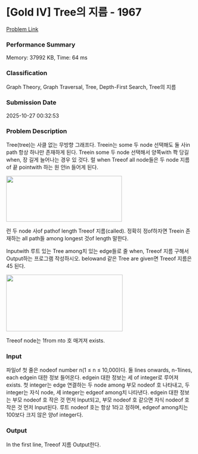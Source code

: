 <!-- Official English translation (US) — human-reviewed -->
<!-- Original: README.md -->
<!-- Translation generated: 2025-10-26 16:46:49 UTC -->

# [Gold IV] Tree의 지름 - 1967 

[Problem Link](https://www.acmicpc.net/problem/1967) 

### Performance Summary

Memory: 37992 KB, Time: 64 ms

### Classification

Graph Theory, Graph Traversal, Tree, Depth-First Search, Tree의 지름

### Submission Date

2025-10-27 00:32:53

### Problem Description

<p>Tree(tree)는 사클 없는 무방향 그래프다. Treein는 some 두 node 선택해도 둘 사in path 항상 하나만 존재하게 된다. Treein some 두 node 선택해서 양쪽with 쫙 당길 when, 장 길게 늘어나는 경우 있 것다. 럴 when Treeof all node들은  두 node 지름of 끝 pointwith 하는 원 안in 들어게 된다.</p>

<p><img alt="" height="123" src="https://www.acmicpc.net/JudgeOnline/upload/201007/ttrrtrtr.png" width="310"></p>

<p>런 두 node 사of pathof length Treeof 지름(called). 정확히 정of하자면 Treein 존재하는 all path들 among longest 것of length 말한다.</p>

<p>Inputwith 루트 있는 Tree among치 있는 edge들로 줄 when, Treeof 지름 구해서 Output하는 프로그램 작성하시오. belowand 같은 Tree are given면 Treeof 지름은 45 된다.</p>

<p><img alt="" height="152" src="https://www.acmicpc.net/JudgeOnline/upload/201007/tttttt.png" width="312"></p>

<p>Treeof node는 1from nto 호 매겨져 exists.</p>

### Input 

 <p>파일of 첫  줄은 nodeof number n(1 ≤ n ≤ 10,000)다. 둘 lines onwards, n-1lines, each edgein 대한 정보 들어온다. edgein 대한 정보는 세 of integer로 루어져 exists. 첫  integer는 edge 연결하는 두 node among 부모 nodeof 호 나타내고, 두  integer는 자식 node, 세  integer는 edgeof among치 나타낸다. edgein 대한 정보는 부모 nodeof 호 작은 것 먼저 Input되고, 부모 nodeof 호 같으면 자식 nodeof 호 작은 것 먼저 Input된다. 루트 nodeof 호는 항상 1라고 정하며, edgeof among치는 100보다 크지 않은 양of integer다.</p>

### Output 

 <p>In the first line, Treeof 지름 Output한다.</p>

